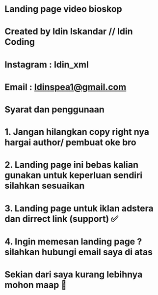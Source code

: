 # Landing page video bioskop
# Created by Idin Iskandar // Idin Coding
# Instagram : Idin_xml
# Email : Idinspea1@gmail.com

# Syarat dan penggunaan
# 1. Jangan hilangkan copy right nya hargai author/ pembuat oke bro
# 2. Landing page ini bebas kalian gunakan untuk keperluan sendiri silahkan sesuaikan
# 3. Landing page untuk iklan adstera dan dirrect link (support) ✅
# 4. Ingin memesan landing page ? silahkan hubungi email saya di atas

# Sekian dari saya kurang lebihnya mohon maap 🙏

